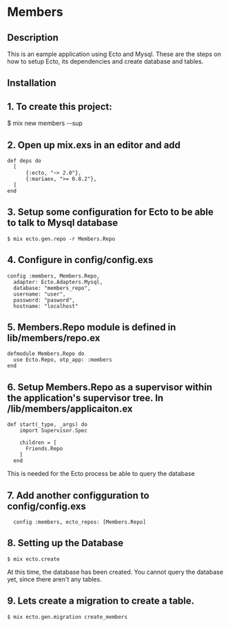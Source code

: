 # Members

## Description
This is an eample application using Ecto and Mysql. These are the steps on how to setup
Ecto, its dependencies and create database and tables.

## Installation

## 1. To create this project:
$ mix new members --sup

## 2. Open up mix.exs in an editor and add

```
def deps do
  [
      {:ecto, "~> 2.0"},
      {:mariaex, ">= 0.8.2"},
  ]
end
```

## 3. Setup some configuration for Ecto to be able to talk to Mysql database
```
$ mix ecto.gen.repo -r Members.Repo
```

## 4. Configure in config/config.exs

```
config :members, Members.Repo,
  adapter: Ecto.Adapters.Mysql,
  database: "members_repo",
  username: "user",
  password: "pasword",
  hostname: "localhost"
```

## 5. Members.Repo module is defined in lib/members/repo.ex

```
defmodule Members.Repo do
  use Ecto.Repo, otp_app: :members
end
```

## 6. Setup Members.Repo as a supervisor within the application's supervisor tree. In /lib/members/applicaiton.ex

```
def start(_type, _args) do
    import Supervisor.Spec

    children = [
      Friends.Repo
    ]
  end
```
This is needed for the Ecto process be able to query the database

## 7. Add another configguration to config/config.exs

```
  config :members, ecto_repos: [Members.Repo]
```

## 8. Setting up the Database

```
$ mix ecto.create
```
At this time, the database has been created. You cannot query the database yet, since there aren't any tables.

## 9. Lets create a migration to create a table.

```
$ mix ecto.gen.migration create_members
```

